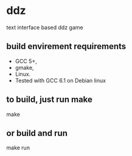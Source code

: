 ddz
====
text interface based ddz game

build envirement requirements
-----------------------------
  - GCC 5+,
  - gmake,
  - Linux.
  - Tested with GCC 6.1 on Debian linux


to build, just run make
----------------------------
  make
  
or build and run
---------------------------
  make run
  

